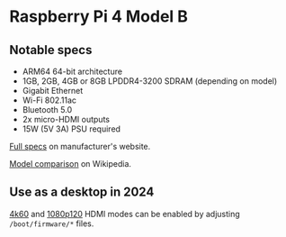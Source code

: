 # Raspberry Pi 4 Model B

## Notable specs

- ARM64 64-bit architecture
- 1GB, 2GB, 4GB or 8GB LPDDR4-3200 SDRAM (depending on model)
- Gigabit Ethernet
- Wi-Fi 802.11ac
- Bluetooth 5.0
- 2x micro-HDMI outputs
- 15W (5V 3A) PSU required

[Full specs](https://www.raspberrypi.com/products/raspberry-pi-4-model-b/) on manufacturer's website.

[Model comparison](https://en.wikipedia.org/wiki/Raspberry_Pi#Model_comparison) on Wikipedia.

## Use as a desktop in 2024

[4k60](https://www.makeuseof.com/run-your-raspberry-pi-at-4k-60hz/) and [1080p120](https://www.jeffgeerling.com/blog/2022/gaming-1080p-and-120-hz-on-raspberry-pi-4) HDMI modes can be enabled by adjusting `/boot/firmware/*` files.
